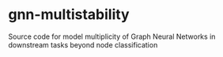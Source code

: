 # gnn-multistability
Source code for model multiplicity of Graph Neural Networks in downstream tasks beyond node classification
